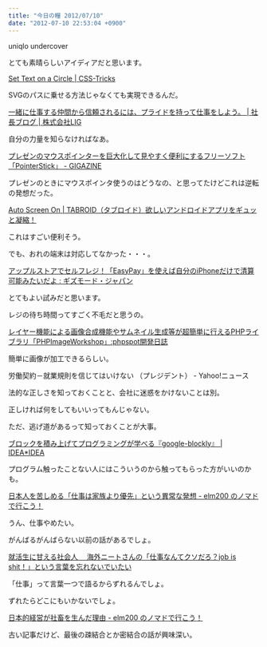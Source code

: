 ```yaml
---
title: "今日の糧 2012/07/10"
date: "2012-07-10 22:53:04 +0900"
---
```


  uniqlo undercover

とても素晴らしいアイディアだと思います。

  [Set Text on a Circle | CSS-Tricks](http://css-tricks.com/set-text-on-a-circle/)

SVGのパスに乗せる方法じゃなくても実現できるんだ。

  [一緒に仕事する仲間から信頼されるには、プライドを持って仕事をしよう。 | 社長ブログ | 株式会社LIG](http://liginc.co.jp/president/archives/4638)

自分の力量を知らなければなあ。

  [プレゼンのマウスポインターを巨大化して見やすく便利にするフリーソフト「PointerStick」 - GIGAZINE](http://gigazine.net/news/20120709-pointerstick/)

プレゼンのときにマウスポインタ使うのはどうなの、と思ってたけどこれは逆転の発想だった。

  [Auto Screen On | TABROID（タブロイド）欲しいアンドロイドアプリをギュッと凝縮！](http://www.tabroid.jp/app/tools/2012/07/com.omd.autoscreenon.html)

これはすごい便利そう。

でも、おれの端末は対応してなかった・・・。

  [アップルストアでセルフレジ！「EasyPay」を使えば自分のiPhoneだけで清算可能みたいだよ : ギズモード・ジャパン](http://www.gizmodo.jp/2012/07/easypayiphone.html)

とてもよい試みだと思います。

レジの待ち時間ってすごく不毛だと思うの。

[レイヤー機能による画像合成機能やサムネイル生成等が超簡単に行えるPHPライブラリ「PHPImageWorkshop」:phpspot開発日誌](http://phpspot.org/blog/archives/2012/07/phpphpimagework.html)

簡単に画像が加工できるらしい。

  労働契約－就業規則を信じてはいけない （プレジデント） - Yahoo!ニュース

法的な正しさを知っておくことと、会社に迷惑をかけないことは別。

正しければ何をしてもいいってもんじゃない。

ただ、逃げ道があるって知っておくことが大事。

  [ブロックを積み上げてプログラミングが学べる『google-blockly』 | IDEA*IDEA](http://www.ideaxidea.com/archives/2012/06/google_blockly.html)

プログラム触ったことない人にはこういうのから触ってもらった方がいいのかも。

  [日本人を苦しめる「仕事は家族より優先」という異常な発想 - elm200 のノマドで行こう！](http://d.hatena.ne.jp/elm200/20100426/1272289840)

うん、仕事やめたい。

がんばるがんばらない以前の話があるでしょ。

  [就活生に甘える社会人　 海外ニートさんの「仕事なんてクソだろ？job is shit！」という言葉を忘れないでいたい](http://lingmu12261226.blog10.fc2.com/blog-entry-137.html)

「仕事」って言葉一つで語るからずれるんでしょ。

ずれたらどこにもいかないでしょ。

  [日本的経営が社畜を生んだ理由 - elm200 のノマドで行こう！](http://d.hatena.ne.jp/elm200/20090711/1247288309)

古い記事だけど、最後の疎結合とか密結合の話が興味深い。

